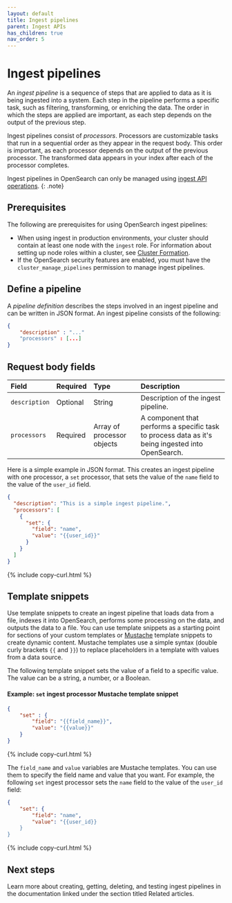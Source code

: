 ```yaml
---
layout: default
title: Ingest pipelines
parent: Ingest APIs
has_children: true
nav_order: 5
---
```


# Ingest pipelines

An _ingest pipeline_ is a sequence of steps that are applied to data as it is being ingested into a system. Each step in the pipeline performs a specific task, such as filtering, transforming, or enriching the data. The order in which the steps are applied are important, as each step depends on the output of the previous step. 

Ingest pipelines consist of _processors_. Processors are customizable tasks that run in a sequential order as they appear in the request body. This order is important, as each processor depends on the output of the previous processor. The transformed data appears in your index after each of the processor completes.

Ingest pipelines in OpenSearch can only be managed using [ingest API operations]({{site.url}}{{site.baseurl}}/api-reference/ingest-apis/index/).
{: .note}

## Prerequisites 

The following are prerequisites for using OpenSearch ingest pipelines:

- When using ingest in production environments, your cluster should contain at least one node with the `ingest` role. For information about setting up node roles within a cluster, see [Cluster Formation]({{site.url}}{{site.baseurl}}/opensearch/cluster/).
- If the OpenSearch security features are enabled, you must have the `cluster_manage_pipelines` permission to manage ingest pipelines.

## Define a pipeline

A _pipeline definition_ describes the steps involved in an ingest pipeline and can be written in JSON format. An ingest pipeline consists of the following:

```json
{
    "description" : "..."
    "processors" : [...]
}
```

## Request body fields

Field | Required | Type | Description
:--- | :--- | :--- | :---
`description` | Optional | String | Description of the ingest pipeline. 
`processors` | Required | Array of processor objects | A component that performs a specific task to process data as it's being ingested into OpenSearch. 

Here is a simple example in JSON format. This creates an ingest pipeline with one processor, a `set` processor, that sets the value of the `name` field to the value of the `user_id` field.

```json
{
  "description": "This is a simple ingest pipeline.",
  "processors": [
    {
      "set": {
        "field": "name",
        "value": "{{user_id}}"
      }
    }
  ]
}
```
{% include copy-curl.html %}

## Template snippets

Use template snippets to create an ingest pipeline that loads data from a file, indexes it into OpenSearch, performs some processing on the data, and outputs the data to a file. You can use template snippets as a starting point for sections of your custom templates or [Mustache](https://mustache.github.io/) template snippets to create dynamic content. Mustache templates use a simple syntax (double curly brackets `{{` and `}}`) to replace placeholders in a template with values from a data source.

The following template snippet sets the value of a field to a specific value. The value can be a string, a number, or a Boolean.

#### Example: `set` ingest processor Mustache template snippet

```json
{
    "set" : {
        "field": "{{field_name}}",
        "value": "{{value}}"
    }
}
```
{% include copy-curl.html %}

The `field_name` and `value` variables are Mustache templates. You can use them to specify the field name and value that you want. For example, the following `set` ingest processor sets the `name` field to the value of the `user_id` field:

```json
{
    "set": {
        "field": "name",
        "value": "{{user_id}}
    }
}
```
{% include copy-curl.html %}

## Next steps

Learn more about creating, getting, deleting, and testing ingest pipelines in the documentation linked under the section titled Related articles.
